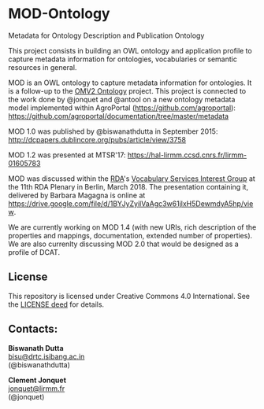 # MOD-Ontology
Metadata for Ontology Description and Publication Ontology

This project consists in building an OWL ontology and application profile to capture metadata information for ontologies, vocabularies or semantic resources in general. 

MOD is an OWL ontology to capture metadata information for ontologies. It is a follow-up to the [OMV2 Ontology]( http://omv2.sourceforge.net) project.
This project is connected to the work done by @jonquet and @antool on a new ontology metadata model implemented within AgroPortal (https://github.com/agroportal): https://github.com/agroportal/documentation/tree/master/metadata

MOD 1.0 was published by @biswanathdutta in September 2015: 
http://dcpapers.dublincore.org/pubs/article/view/3758

MOD 1.2 was presented at MTSR'17: 
https://hal-lirmm.ccsd.cnrs.fr/lirmm-01605783

MOD was discussed within the [RDA](http://rd-alliance.org)'s [Vocabulary Services Interest Group](http://rd-alliance.org/groups/vocabulary-services-interest-group.html) at the 11th RDA Plenary in Berlin, March 2018. The presentation containing it, delivered by Barbara Magagna is online at <https://drive.google.com/file/d/1BYJyZyilVaAgc3w61jlxH5DewmdyA5hp/view>.

We are currently working on MOD 1.4 (with new URIs, rich description of the properties and mappings, documentation, extended number of properties). 
We are also currenlty discussing MOD 2.0 that would be designed as a profile of DCAT.

## License
This repository is licensed under Creative Commons 4.0 International. See the [LICENSE deed](LICENSE) for details.

## Contacts:
**Biswanath Dutta**  
<bisu@drtc.isibang.ac.in>  
(@biswanathdutta)

**Clement Jonquet**  
<jonquet@lirmm.fr>  
(@jonquet) 
